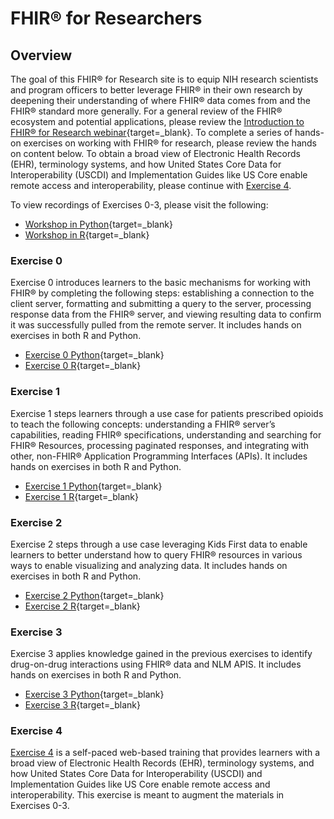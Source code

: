 # FHIR® for Researchers

## Overview

The goal of this FHIR® for Research site is to equip NIH research scientists and program officers to better leverage FHIR® in their own research by deepening their understanding of where FHIR® data comes from and the FHIR® standard more generally.
For a general review of the FHIR® ecosystem and potential applications, please review the [Introduction to FHIR® for Research webinar](https://www.youtube.com/watch?v=_ZwQW0BJJx0){target=_blank}.
To complete a series of hands-on exercises on working with FHIR® for research, please review the hands on content below.
To obtain a broad view of Electronic Health Records (EHR), terminology systems, and how United States Core Data for Interoperability (USCDI) and Implementation Guides like US Core enable remote access and interoperability, please continue with [Exercise 4](exercise-4).

To view recordings of Exercises 0-3, please visit the following:

- [Workshop in Python](https://www.youtube.com/watch?v=yGT3ottE7LY){target=_blank}
- [Workshop in R](https://www.youtube.com/watch?v=TpjueS9L-5o){target=_blank}

### Exercise 0

Exercise 0 introduces learners to the basic mechanisms for working with FHIR® by completing the following steps: establishing a connection to the client server, formatting and submitting a query to the server, processing response data from the FHIR® server, and viewing resulting data to confirm it was successfully pulled from the remote server.  It includes hands on exercises in both R and Python.

- [Exercise 0 Python](https://github.com/mitre/fhir-exercises/blob/main/Python/Exercise_0_Introduction.ipynb){target=_blank}
- [Exercise 0 R](r/0){target=_blank}

### Exercise 1

Exercise 1 steps learners through a use case for patients prescribed opioids to teach the following concepts: understanding a FHIR® server’s capabilities, reading FHIR® specifications, understanding and searching for FHIR® Resources, processing paginated responses, and integrating with other, non-FHIR® Application Programming Interfaces (APIs).  It includes hands on exercises in both R and Python.

- [Exercise 1 Python](https://github.com/mitre/fhir-exercises/blob/main/Python/Exercise_1_Opioids.ipynb){target=_blank}
- [Exercise 1 R](r/1){target=_blank}

### Exercise 2

Exercise 2 steps through a use case leveraging Kids First data to enable learners to better understand how to query FHIR® resources in various ways to enable visualizing and analyzing data.  It includes hands on exercises in both R and Python.

- [Exercise 2 Python](https://github.com/mitre/fhir-exercises/blob/main/Python/Exercise_2_KidsFirst.ipynb){target=_blank}
- [Exercise 2 R](r/2){target=_blank}

### Exercise 3

Exercise 3 applies knowledge gained in the previous exercises to identify drug-on-drug 
interactions using FHIR® data and NLM APIS. It includes hands on exercises in both 
R and Python.

- [Exercise 3 Python](https://github.com/mitre/fhir-exercises/blob/main/Python/Exercise_3_DrugInteractions.ipynb){target=_blank}
- [Exercise 3 R](r/3){target=_blank}

### Exercise 4

[Exercise 4](exercise-4) is a self-paced web-based training that provides learners with a broad view of Electronic Health Records (EHR), terminology systems, and how United States Core Data for Interoperability (USCDI) and Implementation Guides like US Core enable remote access and interoperability.  This exercise is meant to augment the materials in Exercises 0-3.

